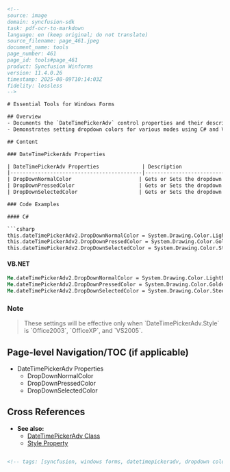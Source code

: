 ```html
<!--
source: image
domain: syncfusion-sdk
task: pdf-ocr-to-markdown
language: en (keep original; do not translate)
source_filename: page_461.jpeg
document_name: tools
page_number: 461
page_id: tools#page_461
product: Syncfusion Winforms
version: 11.4.0.26
timestamp: 2025-08-09T10:14:03Z
fidelity: lossless
-->

# Essential Tools for Windows Forms

## Overview
- Documents the `DateTimePickerAdv` control properties and their descriptions.
- Demonstrates setting dropdown colors for various modes using C# and VB.NET code examples.

## Content

### DateTimePickerAdv Properties

| DateTimePickerAdv Properties              | Description                                                                                     |
|-------------------------------------------|-------------------------------------------------------------------------------------------------|
| DropDownNormalColor                      | Gets or Sets the dropdown backcolor in Normal mode.                                             |
| DropDownPressedColor                     | Gets or Sets the dropdown backcolor in Pressed mode, i.e., when the date is selected in the text field. |
| DropDownSelectedColor                    | Gets or Sets the dropdown backcolor in Selected mode, i.e., when a date is selected using the popup calendar. |

### Code Examples

#### C#

```csharp
this.dateTimePickerAdv2.DropDownNormalColor = System.Drawing.Color.LightBlue;
this.dateTimePickerAdv2.DropDownPressedColor = System.Drawing.Color.Goldenrod;
this.dateTimePickerAdv2.DropDownSelectedColor = System.Drawing.Color.SteelBlue;
```

#### VB.NET

```vb
Me.dateTimePickerAdv2.DropDownNormalColor = System.Drawing.Color.LightBlue
Me.dateTimePickerAdv2.DropDownPressedColor = System.Drawing.Color.Goldenrod
Me.dateTimePickerAdv2.DropDownSelectedColor = System.Drawing.Color.SteelBlue
```

### Note

<blockquote>
These settings will be effective only when `DateTimePickerAdv.Style` is `Office2003`, `OfficeXP`, and `VS2005`.
</blockquote>

## Page-level Navigation/TOC (if applicable)

- DateTimePickerAdv Properties
  - DropDownNormalColor
  - DropDownPressedColor
  - DropDownSelectedColor

## Cross References

- **See also:**
  - [DateTimePickerAdv Class](#datetimepickeradv-class)
  - [Style Property](#style-property)

```html

<!-- tags: [syncfusion, windows forms, datetimepickeradv, dropdown colors, style] keywords: [datetimepickeradv, dropdownnormalcolor, dropdownpressedcolor, dropdownselectedcolor, office2003, officexp, vs2005] -->
```
